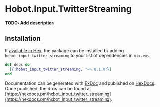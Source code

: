 # Hobot.Input.TwitterStreaming

**TODO: Add description**

## Installation

If [available in Hex](https://hex.pm/docs/publish), the package can be installed
by adding `hobot_input_twitter_streaming` to your list of dependencies in `mix.exs`:

```elixir
def deps do
  [{:hobot_input_twitter_streaming, "~> 0.1.0"}]
end
```

Documentation can be generated with [ExDoc](https://github.com/elixir-lang/ex_doc)
and published on [HexDocs](https://hexdocs.pm). Once published, the docs can
be found at [https://hexdocs.pm/hobot_input_twitter_streaming](https://hexdocs.pm/hobot_input_twitter_streaming).
